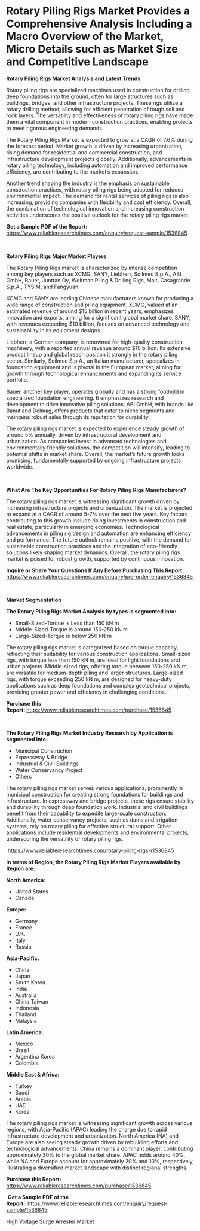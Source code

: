 <p><h1>Rotary Piling Rigs Market Provides a Comprehensive Analysis Including a Macro Overview of the Market, Micro Details such as Market Size and Competitive Landscape</h1></p><p><strong>Rotary Piling Rigs Market Analysis and Latest Trends</strong></p>
<p><p>Rotary piling rigs are specialized machines used in construction for drilling deep foundations into the ground, often for large structures such as buildings, bridges, and other infrastructure projects. These rigs utilize a rotary drilling method, allowing for efficient penetration of tough soil and rock layers. The versatility and effectiveness of rotary piling rigs have made them a vital component in modern construction practices, enabling projects to meet rigorous engineering demands.</p><p>The Rotary Piling Rigs Market is expected to grow at a CAGR of 7.6% during the forecast period. Market growth is driven by increasing urbanization, rising demand for residential and commercial construction, and infrastructure development projects globally. Additionally, advancements in rotary piling technology, including automation and improved performance efficiency, are contributing to the market’s expansion. </p><p>Another trend shaping the industry is the emphasis on sustainable construction practices, with rotary piling rigs being adapted for reduced environmental impact. The demand for rental services of piling rigs is also increasing, providing companies with flexibility and cost efficiency. Overall, the combination of technological innovation and increasing construction activities underscores the positive outlook for the rotary piling rigs market.</p></p>
<p><strong>Get a Sample PDF of the Report:&nbsp;</strong> <a href="https://www.reliableresearchtimes.com/enquiry/request-sample/1536845?utm_campaign=2006&utm_medium=2&utm_source=Github&utm_content=ia&utm_term=22022025&utm_id=rotary-piling-rigs">https://www.reliableresearchtimes.com/enquiry/request-sample/1536845</a></p>
<p>&nbsp;</p>
<p><strong>Rotary Piling Rigs Major Market Players</strong></p>
<p><p>The Rotary Piling Rigs market is characterized by intense competition among key players such as XCMG, SANY, Liebherr, Soilmec S.p.A., ABI GmbH, Bauer, Junttan Oy, Woltman Piling & Drilling Rigs, Mait, Casagrande S.p.A., TYSIM, and Fangyuan. </p><p>XCMG and SANY are leading Chinese manufacturers known for producing a wide range of construction and piling equipment. XCMG, valued at an estimated revenue of around $15 billion in recent years, emphasizes innovation and exports, aiming for a significant global market share. SANY, with revenues exceeding $10 billion, focuses on advanced technology and sustainability in its equipment designs.</p><p>Liebherr, a German company, is renowned for high-quality construction machinery, with a reported annual revenue around $10 billion. Its extensive product lineup and global reach position it strongly in the rotary piling sector. Similarly, Soilmec S.p.A., an Italian manufacturer, specializes in foundation equipment and is pivotal in the European market, aiming for growth through technological enhancements and expanding its service portfolio.</p><p>Bauer, another key player, operates globally and has a strong foothold in specialized foundation engineering. It emphasizes research and development to drive innovative piling solutions. ABI GmbH, with brands like Banut and Delmag, offers products that cater to niche segments and maintains robust sales through its reputation for durability.</p><p>The rotary piling rigs market is expected to experience steady growth of around 5% annually, driven by infrastructural development and urbanization. As companies invest in advanced technologies and environmentally friendly solutions, the competition will intensify, leading to potential shifts in market share. Overall, the market’s future growth looks promising, fundamentally supported by ongoing infrastructure projects worldwide.</p></p>
<p>&nbsp;</p>
<p><strong>What Are The Key Opportunities For Rotary Piling Rigs Manufacturers?</strong></p>
<p><p>The rotary piling rigs market is witnessing significant growth driven by increasing infrastructure projects and urbanization. The market is projected to expand at a CAGR of around 5-7% over the next five years. Key factors contributing to this growth include rising investments in construction and real estate, particularly in emerging economies. Technological advancements in piling rig design and automation are enhancing efficiency and performance. The future outlook remains positive, with the demand for sustainable construction practices and the integration of eco-friendly solutions likely shaping market dynamics. Overall, the rotary piling rigs market is poised for robust growth, supported by continuous innovation.</p></p>
<p><strong>Inquire or Share Your Questions If Any Before Purchasing This Report:</strong> <a href="https://www.reliableresearchtimes.com/enquiry/pre-order-enquiry/1536845?utm_campaign=2006&utm_medium=2&utm_source=Github&utm_content=ia&utm_term=22022025&utm_id=rotary-piling-rigs">https://www.reliableresearchtimes.com/enquiry/pre-order-enquiry/1536845</a></p>
<p>&nbsp;</p>
<p><strong>Market Segmentation</strong></p>
<p><strong>The Rotary Piling Rigs Market Analysis by types is segmented into:</strong></p>
<p><ul><li>Small-Sized-Torque is Less than 150 kN m</li><li>Middle-Sized-Torque is around 150-250 kN m</li><li>Large-Sized-Torque is below 250 kN m</li></ul></p>
<p><p>The rotary piling rigs market is categorized based on torque capacity, reflecting their suitability for various construction applications. Small-sized rigs, with torque less than 150 kN m, are ideal for light foundations and urban projects. Middle-sized rigs, offering torque between 150-250 kN m, are versatile for medium-depth piling and larger structures. Large-sized rigs, with torque exceeding 250 kN m, are designed for heavy-duty applications such as deep foundations and complex geotechnical projects, providing greater power and efficiency in challenging conditions.</p></p>
<p><strong>Purchase this Report:&nbsp;</strong><a href="https://www.reliableresearchtimes.com/purchase/1536845?utm_campaign=2006&utm_medium=2&utm_source=Github&utm_content=ia&utm_term=22022025&utm_id=rotary-piling-rigs">https://www.reliableresearchtimes.com/purchase/1536845</a></p>
<p>&nbsp;</p>
<p><strong>The Rotary Piling Rigs Market Industry Research by Application is segmented into:</strong></p>
<p><ul><li>Municipal Construction</li><li>Expressway & Bridge</li><li>Industrial & Civil Buildings</li><li>Water Conservancy Project</li><li>Others</li></ul></p>
<p><p>The rotary piling rigs market serves various applications, prominently in municipal construction for creating strong foundations for buildings and infrastructure. In expressway and bridge projects, these rigs ensure stability and durability through deep foundation work. Industrial and civil buildings benefit from their capability to expedite large-scale construction. Additionally, water conservancy projects, such as dams and irrigation systems, rely on rotary piling for effective structural support. Other applications include residential developments and environmental projects, underscoring the versatility of rotary piling rigs.</p></p>
<p><a href="https://www.reliableresearchtimes.com/rotary-piling-rigs-r1536845?utm_campaign=2006&utm_medium=2&utm_source=Github&utm_content=ia&utm_term=22022025&utm_id=rotary-piling-rigs">&nbsp;https://www.reliableresearchtimes.com/rotary-piling-rigs-r1536845</a></p>
<p><strong>In terms of Region, the Rotary Piling Rigs Market Players available by Region are:</strong></p>
<p>
    <p> <strong> North America: </strong>
        <ul>
            <li>United States</li>
            <li>Canada</li>
        </ul>
        </p> 
    <p> <strong> Europe: </strong>
        <ul>
            <li>Germany</li>
            <li>France</li>
            <li>U.K.</li>
            <li>Italy</li>
            <li>Russia</li>
        </ul>
        </p> 
    <p> <strong> Asia-Pacific: </strong>
        <ul>
            <li>China</li>
            <li>Japan</li>
            <li>South Korea</li>
            <li>India</li>
            <li>Australia</li>
            <li>China Taiwan</li>
            <li>Indonesia</li>
            <li>Thailand</li>
            <li>Malaysia</li>
        </ul>
        </p> 
    <p> <strong> Latin America: </strong>
        <ul>
            <li>Mexico</li>
            <li>Brazil</li>
            <li>Argentina Korea</li>
            <li>Colombia</li>
        </ul>
        </p> 
    <p> <strong> Middle East & Africa: </strong>
        <ul>
            <li>Turkey</li>
            <li>Saudi</li>
            <li>Arabia</li>
            <li>UAE</li>
            <li>Korea</li>
        </ul>
    </p>
    </p>
<p><p>The rotary piling rigs market is witnessing significant growth across various regions, with Asia-Pacific (APAC) leading the charge due to rapid infrastructure development and urbanization. North America (NA) and Europe are also seeing steady growth driven by rebuilding efforts and technological advancements. China remains a dominant player, contributing approximately 30% to the global market share. APAC holds around 40%, while NA and Europe account for approximately 20% and 10%, respectively, illustrating a diversified market landscape with distinct regional strengths.</p></p>
<p><strong>Purchase this Report: </strong><a href="https://www.reliableresearchtimes.com/purchase/1536845?utm_campaign=2006&utm_medium=2&utm_source=Github&utm_content=ia&utm_term=22022025&utm_id=rotary-piling-rigs">https://www.reliableresearchtimes.com/purchase/1536845</a></p>
<p>&nbsp;<strong>Get a Sample PDF of the Report:&nbsp;&nbsp;</strong><a href="https://www.reliableresearchtimes.com/enquiry/request-sample/1536845?utm_campaign=2006&utm_medium=2&utm_source=Github&utm_content=ia&utm_term=22022025&utm_id=rotary-piling-rigs">https://www.reliableresearchtimes.com/enquiry/request-sample/1536845</a></p>
<p><strong></strong></p>
<p><p><a href="https://github.com/bmorecock/Market-Research-Report-List-6/blob/main/high-voltage-surge-arrester-market.md?utm_campaign=2006&utm_medium=2&utm_source=Github&utm_content=ia&utm_term=22022025&utm_id=rotary-piling-rigs">High Voltage Surge Arrester Market</a></p></p>